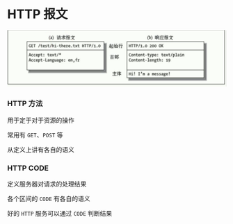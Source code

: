 # HTTP 报文

![](./media/request-response.png)

### HTTP 方法

用于定于对于资源的操作

常用有 `GET`、`POST` 等

从定义上讲有各自的语义

### HTTP CODE

定义服务器对请求的处理结果

各个区间的 `CODE` 有各自的语义

好的 `HTTP` 服务可以通过 `CODE` 判断结果